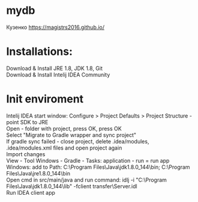﻿# mydb  
Кузенко https://magistrs2016.github.io/  
  
# Installations:  
Download & Install JRE 1.8, JDK 1.8, Git  
Download & Install Intelij IDEA Community 
  
# Init enviroment  
Intelij IDEA start window: Configure > Project Defaults > Project Structure - point SDK to JRE  
Open - folder with project, press OK, press OK  
Select "Migrate to Gradle wrapper and sync project"  
If gradle sync failed - close project, delete .idea/modules, .idea/modules.xml files and open project again  
Import changes  
View - Tool Windows - Gradle - Tasks: application - run = run app  
Windows: add to Path: C:\Program Files\Java\jdk1.8.0_144\bin; C:\Program Files\Java\jre1.8.0_144\bin  
Open cmd in src/main/java and run command: idlj -i "C:\Program Files\Java\jdk1.8.0_144\lib" -fclient transfer\Server.idl  
Run IDEA client app  
